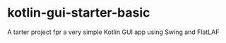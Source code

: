 # kotlin-gui-starter-basic
A tarter project fpr a very simple Kotlin GUI app using Swing and FlatLAF
